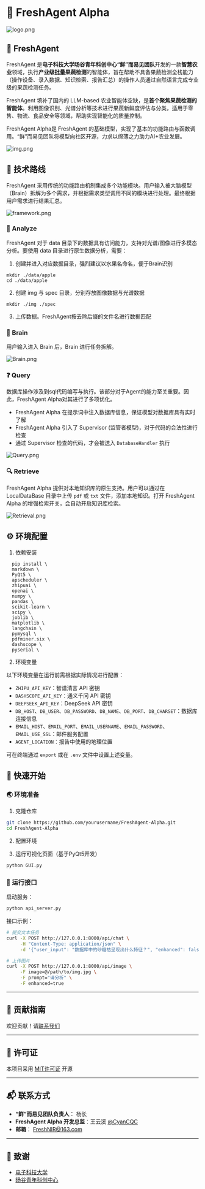 # 🥬 FreshAgent Alpha


![logo.png](figs/logo.png)

## 🍎 FreshAgent
FreshAgent 是**电子科技大学旸谷青年科创中心“鲜”而易见团队**开发的一款**智慧农业**领域，执行**产业级批量果蔬检测**的智能体，旨在帮助不具备果蔬检测全栈能力（操作设备、录入数据、知识检索、报告汇总）的操作人员通过自然语言完成专业级的果蔬检测任务。

FreshAgent 填补了国内的 LLM-based 农业智能体空缺，是**首个聚焦果蔬检测的智能体**。利用图像识别、光谱分析等技术进行果蔬新鲜度评估与分类，适用于零售、物流、食品安全等领域，帮助实现智能化的质量控制。

FreshAgent Alpha是 FreshAgent 的基础模型，实现了基本的功能路由与函数调用。“鲜”而易见团队将模型向社区开源，力求以绵薄之力助力AI+农业发展。

![img.png](figs/img.png)

## 📖 技术路线

FreshAgent 采用传统的功能路由机制集成多个功能模块。用户输入被大脑模型（Brain）拆解为多个需求，并根据需求类型调用不同的模块进行处理。最终根据用户需求进行结果汇总。

![framework.png](figs/framework.png)

### 🔬 Analyze

FreshAgent 对于 data 目录下的数据具有访问能力，支持对光谱/图像进行多模态分析。要使用 data 目录进行原生数据分析，需要：

1. 创建并进入对应数据目录，强烈建议以水果名命名，便于Brain识别
```commandline
mkdir ./data/apple
cd ./data/apple
```

2. 创建 img 与 spec 目录，分别存放图像数据与光谱数据
```commandline
mkdir ./img ./spec
```

3. 上传数据。FreshAgent按去除后缀的文件名进行数据匹配


### 🧠 Brain

用户输入进入 Brain 后，Brain 进行任务拆解。

![Brain.png](figs/Brain.png)

### ❓ Query

数据库操作涉及到sql代码编写与执行。该部分对于Agent的能力至关重要。因此，FreshAgent Alpha对其进行了多项优化。

- FreshAgent Alpha 在提示词中注入数据库信息，保证模型对数据库具有实时了解
- FreshAgent Alpha 引入了 Supervisor (监管者模型)，对于代码的合法性进行检查
- 通过 Supervisor 检查的代码，才会被送入 `DatabaseHandler` 执行

![Query.png](figs/Query.png)

### 🔍 Retrieve

FreshAgent Alpha 提供对本地知识库的原生支持。用户可以通过在 LocalDataBase 目录中上传 `pdf` 或 `txt` 文件，添加本地知识。打开 FreshAgent Alpha 的增强检索开关，会自动开启知识库检索。

![Retrieval.png](figs/Retrieval.png)

## ⚙ 环境配置

1. 依赖安装
```commandline
  pip install \
  markdown \
  PyQt5 \
  apscheduler \
  zhipuai \
  openai \
  numpy \
  pandas \
  scikit-learn \
  scipy \
  joblib \
  matplotlib \
  langchain \
  pymysql \
  pdfminer.six \
  dashscope \
  pyserial \
```

2. 环境变量

以下环境变量在运行前需根据实际情况进行配置：

- `ZHIPU_API_KEY`：智谱清言 API 密钥
- `DASHSCOPE_API_KEY`：通义千问 API 密钥
- `DEEPSEEK_API_KEY`：DeepSeek API 密钥
- `DB_HOST`、`DB_USER`、`DB_PASSWORD`、`DB_NAME`、`DB_PORT`、`DB_CHARSET`：数据库连接信息
- `EMAIL_HOST`、`EMAIL_PORT`、`EMAIL_USERNAME`、`EMAIL_PASSWORD`、`EMAIL_USE_SSL`：邮件服务配置
- `AGENT_LOCATION`：报告中使用的地理位置

可在终端通过 `export` 或在 `.env` 文件中设置上述变量。

## 🚀 快速开始

### 🌏 环境准备

1. 克隆仓库

```bash
git clone https://github.com/yourusername/FreshAgent-Alpha.git
cd FreshAgent-Alpha
```

2. 配置环境

3. 运行可视化页面（基于PyQt5开发）
```bash
python GUI.py
```

### 🏃‍ 运行接口

启动服务：

```bash
python api_server.py
```

接口示例：

```bash
# 提交文本任务
curl -X POST http://127.0.0.1:8000/api/chat \
     -H "Content-Type: application/json" \
     -d '{"user_input": "数据库中的砂糖桔呈现出什么特征？", "enhanced": false}'

# 上传图片
curl -X POST http://127.0.0.1:8000/api/image \
     -F image=@/path/to/img.jpg \
     -F prompt="请分析" \
     -F enhanced=true
```
---

## 🤝 贡献指南

欢迎贡献！请[联系我们]()

---

## 📄 许可证

本项目采用 [MIT许可证](LICENSE) 开源

---

## 📬 联系方式

- **“鲜”而易见团队负责人**：      杨长
- **FreshAgent Alpha 开发总监**：王云溪 [@CyanCQC](https://github.com/CyanCQC)
- **邮箱**：                     FreshNIR@163.com

---

## 🙏 致谢

- [电子科技大学](https://www.uestc.edu.cn/)
- [旸谷青年科创中心]()